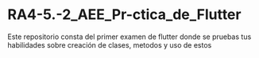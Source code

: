 # RA4-5.-2_AEE_Pr-ctica_de_Flutter
Este repositorio consta del primer examen de flutter donde se pruebas tus habilidades sobre creación de clases, metodos y uso de estos
